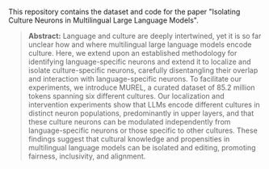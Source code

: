 This repository contains the dataset and code for the paper "Isolating Culture Neurons in Multilingual Large Language Models".

> **Abstract:** Language and culture are deeply intertwined, yet it is so far unclear how and where multilingual large language models encode culture. Here, we extend upon an established methodology for  identifying language-specific neurons and extend it to localize and isolate culture-specific neurons, carefully disentangling their overlap and interaction with language-specific neurons. To facilitate our experiments, we introduce MUREL, a curated dataset of 85.2 million tokens spanning six different cultures. Our localization and intervention experiments show that LLMs encode different cultures in distinct neuron populations, predominantly in upper layers, and that these culture neurons can be modulated independently from language-specific neurons or those specific to other cultures. These findings suggest that cultural knowledge and propensities in multilingual language models can be isolated and editing, promoting fairness, inclusivity, and alignment.
